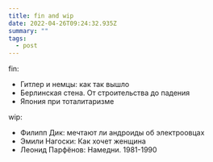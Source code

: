 ```yaml
---
title: fin and wip
date: 2022-04-26T09:24:32.935Z
summary: ""
tags:
  - post
---
```

fin:
- Гитлер и немцы: как так вышло
- Берлинская стена. От строительства до падения
- Япония при тоталитаризме

wip:
- Филипп Дик: мечтают ли андроиды об электроовцах 
- Эмили Нагоски: Как хочет женщина 
- Леонид Парфёнов: Намедни. 1981-1990